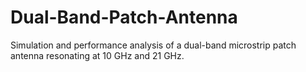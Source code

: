 # Dual-Band-Patch-Antenna
Simulation and performance analysis of a dual-band microstrip patch antenna resonating at 10 GHz and 21 GHz.
